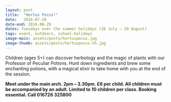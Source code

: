 ```yaml
---
layout: post
title:  "Hortus Pocus!"
date:   2016-07-26
date-end: 2016-08-29
dates: Tuesdays over the summer holidays (26 July – 29 August)
tags: event, outdoors, school-holidays
image-main: assets/posts/hortuspocus.jpg
image-thumb: assets/posts/hortuspocus-th.jpg
---
```


Children (ages 5+) can discover herbology and the magic of plants with our Professor of Peculiar Potions. Hunt down ingredients and brew some enchanting potions, with a magical elixir to take home with you at the end of the session.

**Meet under the main arch. 2pm – 3.30pm. £6 per child. All children must be accompanied by an adult. Limited to 10 children per class. Booking essential. Call 016726 325800**
